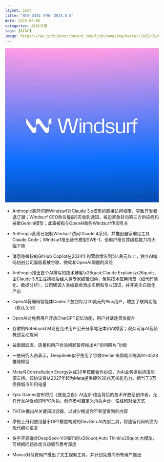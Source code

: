 ```yaml
---
layout: post
title: "每日 AIGC 早报：2025.6.5"
date: 2025-06-05
categories: AIGC日报
tags: [AIGC]
image: https://raw.githubusercontent.com/lishuhang/img/master/2025/06/0605-d.jpg
---
```


![封面图](https://raw.githubusercontent.com/lishuhang/img/master/2025/06/0605-d.jpg)

  - Anthropic突然切断Windsurf对Claude 3.x模型的直接访问权限，导致开发者退订潮；Windsurf CEO称仅提前5天收到通知，被迫紧急转向第三方供应商和谷歌Gemini模型；此事被指与OpenAI收购Windsurf传闻有关

  - Anthropic此前已限制Windsurf访问Claude 4系列，并推出自家编程工具Claude Code；Windsurf推出替代模型SWE-1，但用户担忧其编程能力将大幅下降

  - 消息称微软的GitHub Copilot在2024年的营收增长到5亿美元以上，独立AI编码初创公司面临着被谷歌、微软和OpenAI颠覆的风险

  - Anthropic推出首个AI撰写的技术博客\x26quot;Claude Explains\x26quot;，由Claude 3.5生成初稿后经人类专家编辑润色，聚焦技术应用场景（如代码简化、数据分析），公司强调人类编辑会添加实例和专业知识，并非完全自动化产出

  - OpenAI将编码智能体Codex下放到每月20美元的Plus用户，增加了联网功能（默认关闭）

  - OpenAI对免费用户开放ChatGPT记忆功能，用户对话连贯性提升

  - 谷歌的NotebookLM现在允许用户公开分享笔记本和AI播客；观众可与AI音频概述互动提问

  - 谷歌因延迟、质量和用户体验问题暂停推出AI“询问照片”功能

  - 一些研究人员表示，DeepSeek似乎使用了谷歌Gemini来帮助训练其R1-0528推理模型

  - Meta与Constellation Energy达成20年核能合作协议，为AI业务提供清洁能源支持。该协议将从2027年起为Meta提供额外30兆瓦核能电力，相当于3万居民城市年用电量

  - Epic Games宣布将把《堡垒之夜》AI达斯·维达背后的技术开放给创作者，允许开发AI驱动的NPC角色，创作者可自定义角色声音、性格和对话方式

  - TikTok推出AI关键词过滤器，以减少推送你不希望看到的内容

  - 摩根士丹利使用基于GPT模型构建的DevGen.AI内部工具，将遗留代码转换为现代编程语言

  - 快手开源融合DeepSeek-V3和R1的\x26quot;Auto Think\x26quot;大模型，可根据问题难度自动调节思考深度

  - Manus对付费用户推出了文生视频工具，并计划免费向所有用户推出